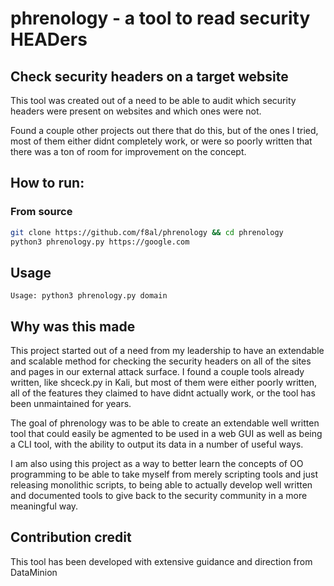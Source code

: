 # phrenology - a tool to read security HEADers



## Check security headers on a target website

This tool was created out of a need to be able to audit which security headers were present on websites and which ones were not.

Found a couple other projects out there that do this, but of the ones I tried, most of them either didnt completely work, or were so poorly written that there was a ton of room for improvement on the concept.

## How to run:

### From source
```bash
git clone https://github.com/f8al/phrenology && cd phrenology
python3 phrenology.py https://google.com
```

## Usage
```
Usage: python3 phrenology.py domain
```

## Why was this made
This project started out of a need from my leadership to have an extendable and scalable method for checking the security headers on all of the sites and pages in our external attack surface.  I found a couple tools already written, like shceck.py in Kali, but most of them were either poorly written, all of the features they claimed to have didnt actually work, or the tool has been unmaintained for years.

The goal of phrenology was to be able to create an extendable well written tool that could easily be agmented to be used in a web GUI as well as being a CLI tool, with the ability to output its data in a number of useful ways.

I am also using this project as a way to better learn the concepts of OO programming to be able to take myself from merely scripting tools and just releasing monolithic scripts, to being able to actually develop well written and documented tools to give back to the security community in a more meaningful way.

## Contribution credit
This tool has been developed with extensive guidance and direction from DataMinion
